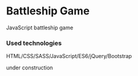 # Battleship Game
 JavaScript battleship game

### Used technologies
HTML/CSS/SASS/JavaScript/ES6/jQuery/Bootstrap </br>


under construction
